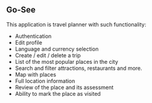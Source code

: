 ## Go-See

This application is travel planner with such functionality:
  - Authentication
  - Edit profile
  - Language and currency selection
  - Create / edit / delete a trip
  - List of the most popular places in the city
  - Search and filter attractions, restaurants and more.
  - Map with places
  - Full location information
  - Review of the place and its assessment
  - Ability to mark the place as visited
